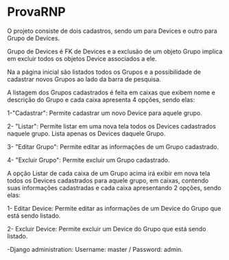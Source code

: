 # ProvaRNP
 O projeto consiste de dois cadastros, sendo um para Devices e outro para Grupo de Devices.
 
 Grupo de Devices é FK de Devices e a exclusão de um objeto Grupo implica em excluir todos os objetos Device associados a ele.
 
 Na a página inicial são listados todos os Grupos e a possibilidade de cadastrar novos Grupos ao lado da barra de pesquisa.
 
 
 
 
 A listagem dos Grupos cadastrados é feita em caixas que exibem nome e descrição do Grupo e cada caixa apresenta 4 opções, sendo elas:
 
 1-"Cadastrar": Permite cadastrar um novo Device para aquele grupo. 
 
 2- "Listar": Permite listar em uma nova tela todos os Devices cadastrados naquele grupo. Lista apenas os Devices daquele Grupo.
 
 3- "Editar Grupo": Permite editar as informações de um Grupo cadastrado.
 
 4- "Excluir Grupo": Permite excluir um Grupo cadastrado.
 
 
 
 
 
 A opção Listar de cada caixa de um Grupo acima irá exibir em nova tela todos os Devices cadastrados para aquele grupo, em caixas, contendo suas informações cadastradas e cada caixa apresentando 2 opções, sendo elas:
 
1- Editar Device: Permite editar as informações de um Device do Grupo que está sendo listado.

2- Excluir Device: Permite excluir um Device do Grupo que está sendo listado.











</b>
    

-Django administration: Username: master / Password: admin.



